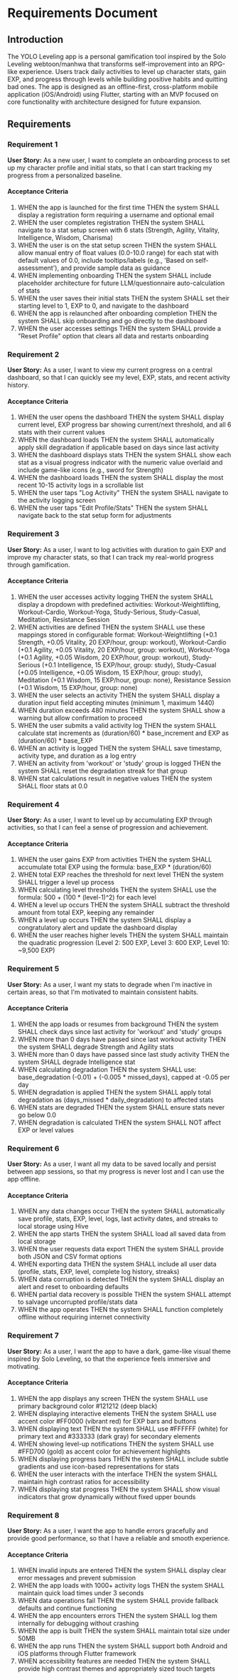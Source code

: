 # Requirements Document

## Introduction

The YOLO Leveling app is a personal gamification tool inspired by the Solo Leveling webtoon/manhwa that transforms self-improvement into an RPG-like experience. Users track daily activities to level up character stats, gain EXP, and progress through levels while building positive habits and quitting bad ones. The app is designed as an offline-first, cross-platform mobile application (iOS/Android) using Flutter, starting with an MVP focused on core functionality with architecture designed for future expansion.

## Requirements

### Requirement 1

**User Story:** As a new user, I want to complete an onboarding process to set up my character profile and initial stats, so that I can start tracking my progress from a personalized baseline.

#### Acceptance Criteria

1. WHEN the app is launched for the first time THEN the system SHALL display a registration form requiring a username and optional email
2. WHEN the user completes registration THEN the system SHALL navigate to a stat setup screen with 6 stats (Strength, Agility, Vitality, Intelligence, Wisdom, Charisma)
3. WHEN the user is on the stat setup screen THEN the system SHALL allow manual entry of float values (0.0-10.0 range) for each stat with default values of 0.0, include tooltips/labels (e.g., 'Based on self-assessment'), and provide sample data as guidance
4. WHEN implementing onboarding THEN the system SHALL include placeholder architecture for future LLM/questionnaire auto-calculation of stats
5. WHEN the user saves their initial stats THEN the system SHALL set their starting level to 1, EXP to 0, and navigate to the dashboard
6. WHEN the app is relaunched after onboarding completion THEN the system SHALL skip onboarding and go directly to the dashboard
7. WHEN the user accesses settings THEN the system SHALL provide a "Reset Profile" option that clears all data and restarts onboarding

### Requirement 2

**User Story:** As a user, I want to view my current progress on a central dashboard, so that I can quickly see my level, EXP, stats, and recent activity history.

#### Acceptance Criteria

1. WHEN the user opens the dashboard THEN the system SHALL display current level, EXP progress bar showing current/next threshold, and all 6 stats with their current values
2. WHEN the dashboard loads THEN the system SHALL automatically apply skill degradation if applicable based on days since last activity
3. WHEN the dashboard displays stats THEN the system SHALL show each stat as a visual progress indicator with the numeric value overlaid and include game-like icons (e.g., sword for Strength)
4. WHEN the dashboard loads THEN the system SHALL display the most recent 10-15 activity logs in a scrollable list
5. WHEN the user taps "Log Activity" THEN the system SHALL navigate to the activity logging screen
6. WHEN the user taps "Edit Profile/Stats" THEN the system SHALL navigate back to the stat setup form for adjustments

### Requirement 3

**User Story:** As a user, I want to log activities with duration to gain EXP and improve my character stats, so that I can track my real-world progress through gamification.

#### Acceptance Criteria

1. WHEN the user accesses activity logging THEN the system SHALL display a dropdown with predefined activities: Workout-Weightlifting, Workout-Cardio, Workout-Yoga, Study-Serious, Study-Casual, Meditation, Resistance Session
2. WHEN activities are defined THEN the system SHALL use these mappings stored in configurable format: Workout-Weightlifting (+0.1 Strength, +0.05 Vitality, 20 EXP/hour, group: workout), Workout-Cardio (+0.1 Agility, +0.05 Vitality, 20 EXP/hour, group: workout), Workout-Yoga (+0.1 Agility, +0.05 Wisdom, 20 EXP/hour, group: workout), Study-Serious (+0.1 Intelligence, 15 EXP/hour, group: study), Study-Casual (+0.05 Intelligence, +0.05 Wisdom, 15 EXP/hour, group: study), Meditation (+0.1 Wisdom, 15 EXP/hour, group: none), Resistance Session (+0.1 Wisdom, 15 EXP/hour, group: none)
3. WHEN the user selects an activity THEN the system SHALL display a duration input field accepting minutes (minimum 1, maximum 1440)
4. WHEN duration exceeds 480 minutes THEN the system SHALL show a warning but allow confirmation to proceed
5. WHEN the user submits a valid activity log THEN the system SHALL calculate stat increments as (duration/60) * base_increment and EXP as (duration/60) * base_EXP
6. WHEN an activity is logged THEN the system SHALL save timestamp, activity type, and duration as a log entry
7. WHEN an activity from 'workout' or 'study' group is logged THEN the system SHALL reset the degradation streak for that group
8. WHEN stat calculations result in negative values THEN the system SHALL floor stats at 0.0

### Requirement 4

**User Story:** As a user, I want to level up by accumulating EXP through activities, so that I can feel a sense of progression and achievement.

#### Acceptance Criteria

1. WHEN the user gains EXP from activities THEN the system SHALL accumulate total EXP using the formula: base_EXP * (duration/60)
2. WHEN total EXP reaches the threshold for next level THEN the system SHALL trigger a level up process
3. WHEN calculating level thresholds THEN the system SHALL use the formula: 500 + (100 * (level-1)^2) for each level
4. WHEN a level up occurs THEN the system SHALL subtract the threshold amount from total EXP, keeping any remainder
5. WHEN a level up occurs THEN the system SHALL display a congratulatory alert and update the dashboard display
6. WHEN the user reaches higher levels THEN the system SHALL maintain the quadratic progression (Level 2: 500 EXP, Level 3: 600 EXP, Level 10: ~9,500 EXP)

### Requirement 5

**User Story:** As a user, I want my stats to degrade when I'm inactive in certain areas, so that I'm motivated to maintain consistent habits.

#### Acceptance Criteria

1. WHEN the app loads or resumes from background THEN the system SHALL check days since last activity for 'workout' and 'study' groups
2. WHEN more than 0 days have passed since last workout activity THEN the system SHALL degrade Strength and Agility stats
3. WHEN more than 0 days have passed since last study activity THEN the system SHALL degrade Intelligence stat
4. WHEN calculating degradation THEN the system SHALL use: base_degradation (-0.01) + (-0.005 * missed_days), capped at -0.05 per day
5. WHEN degradation is applied THEN the system SHALL apply total degradation as (days_missed * daily_degradation) to affected stats
6. WHEN stats are degraded THEN the system SHALL ensure stats never go below 0.0
7. WHEN degradation is calculated THEN the system SHALL NOT affect EXP or level values

### Requirement 6

**User Story:** As a user, I want all my data to be saved locally and persist between app sessions, so that my progress is never lost and I can use the app offline.

#### Acceptance Criteria

1. WHEN any data changes occur THEN the system SHALL automatically save profile, stats, EXP, level, logs, last activity dates, and streaks to local storage using Hive
2. WHEN the app starts THEN the system SHALL load all saved data from local storage
3. WHEN the user requests data export THEN the system SHALL provide both JSON and CSV format options
4. WHEN exporting data THEN the system SHALL include all user data (profile, stats, EXP, level, complete log history, streaks)
5. WHEN data corruption is detected THEN the system SHALL display an alert and reset to onboarding defaults
6. WHEN partial data recovery is possible THEN the system SHALL attempt to salvage uncorrupted profile/stats data
7. WHEN the app operates THEN the system SHALL function completely offline without requiring internet connectivity

### Requirement 7

**User Story:** As a user, I want the app to have a dark, game-like visual theme inspired by Solo Leveling, so that the experience feels immersive and motivating.

#### Acceptance Criteria

1. WHEN the app displays any screen THEN the system SHALL use primary background color #121212 (deep black)
2. WHEN displaying interactive elements THEN the system SHALL use accent color #FF0000 (vibrant red) for EXP bars and buttons
3. WHEN displaying text THEN the system SHALL use #FFFFFF (white) for primary text and #333333 (dark gray) for secondary elements
4. WHEN showing level-up notifications THEN the system SHALL use #FFD700 (gold) as accent color for achievement highlights
5. WHEN displaying progress bars THEN the system SHALL include subtle gradients and use icon-based representations for stats
6. WHEN the user interacts with the interface THEN the system SHALL maintain high contrast ratios for accessibility
7. WHEN displaying stat progress THEN the system SHALL show visual indicators that grow dynamically without fixed upper bounds

### Requirement 8

**User Story:** As a user, I want the app to handle errors gracefully and provide good performance, so that I have a reliable and smooth experience.

#### Acceptance Criteria

1. WHEN invalid inputs are entered THEN the system SHALL display clear error messages and prevent submission
2. WHEN the app loads with 1000+ activity logs THEN the system SHALL maintain quick load times under 3 seconds
3. WHEN data operations fail THEN the system SHALL provide fallback defaults and continue functioning
4. WHEN the app encounters errors THEN the system SHALL log them internally for debugging without crashing
5. WHEN the app is built THEN the system SHALL maintain total size under 50MB
6. WHEN the app runs THEN the system SHALL support both Android and iOS platforms through Flutter framework
7. WHEN accessibility features are needed THEN the system SHALL provide high contrast themes and appropriately sized touch targets